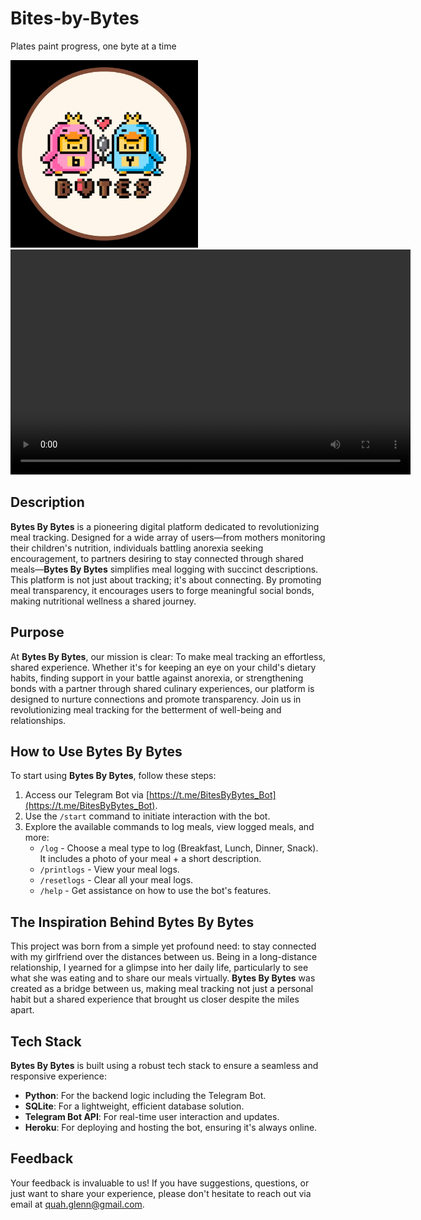 # Bites-by-Bytes

Plates paint progress, one byte at a time

<img src="photo_2023-09-30_17-11-54.jpg" width="300" height="300">

<video width="640" height="360" controls>
  <source src="https://github.com/glennquah/Bites-by-Bytes/raw/main/Bytesforbytes%20vid.mp4" type="video/mp4">
  Your browser does not support the video tag.
</video>

## Description

**Bytes By Bytes** is a pioneering digital platform dedicated to revolutionizing meal tracking. Designed for a wide array of users—from mothers monitoring their children's nutrition, individuals battling anorexia seeking encouragement, to partners desiring to stay connected through shared meals—**Bytes By Bytes** simplifies meal logging with succinct descriptions. This platform is not just about tracking; it's about connecting. By promoting meal transparency, it encourages users to forge meaningful social bonds, making nutritional wellness a shared journey.

## Purpose

At **Bytes By Bytes**, our mission is clear: To make meal tracking an effortless, shared experience. Whether it's for keeping an eye on your child's dietary habits, finding support in your battle against anorexia, or strengthening bonds with a partner through shared culinary experiences, our platform is designed to nurture connections and promote transparency. Join us in revolutionizing meal tracking for the betterment of well-being and relationships.

## How to Use Bytes By Bytes

To start using **Bytes By Bytes**, follow these steps:

1. Access our Telegram Bot via [https://t.me/BitesByBytes_Bot](https://t.me/BitesByBytes_Bot).
2. Use the `/start` command to initiate interaction with the bot.
3. Explore the available commands to log meals, view logged meals, and more:
   - `/log` - Choose a meal type to log (Breakfast, Lunch, Dinner, Snack). It includes a photo of your meal + a short description.
   - `/printlogs` - View your meal logs.
   - `/resetlogs` - Clear all your meal logs.
   - `/help` - Get assistance on how to use the bot's features.

## The Inspiration Behind Bytes By Bytes

This project was born from a simple yet profound need: to stay connected with my girlfriend over the distances between us. Being in a long-distance relationship, I yearned for a glimpse into her daily life, particularly to see what she was eating and to share our meals virtually. **Bytes By Bytes** was created as a bridge between us, making meal tracking not just a personal habit but a shared experience that brought us closer despite the miles apart.

## Tech Stack

**Bytes By Bytes** is built using a robust tech stack to ensure a seamless and responsive experience:

- **Python**: For the backend logic including the Telegram Bot.
- **SQLite**: For a lightweight, efficient database solution.
- **Telegram Bot API**: For real-time user interaction and updates.
- **Heroku**: For deploying and hosting the bot, ensuring it's always online.

## Feedback

Your feedback is invaluable to us! If you have suggestions, questions, or just want to share your experience, please don't hesitate to reach out via email at [quah.glenn@gmail.com](mailto:quah.glenn@gmail.com).
